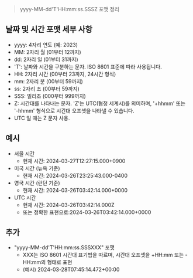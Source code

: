
> yyyy-MM-dd'T'HH:mm:ss.SSSZ 포맷 정리

## 날짜 및 시간 포맷 세부 사항 
  - yyyy: 4자리 연도 (예: 2023)
  - MM: 2자리 월 (01부터 12까지)
  - dd: 2자리 일 (01부터 31까지)
  - 'T': 날짜와 시간을 구분하는 문자. ISO 8601 표준에 따라 사용됩니다.
  - HH: 2자리 시간 (00부터 23까지, 24시간 형식)
  - mm: 2자리 분 (00부터 59까지)
  - ss: 2자리 초 (00부터 59까지)
  - SSS: 밀리초 (000부터 999까지)
  - Z: 시간대를 나타내는 문자. 'Z'는 UTC(협정 세계시)를 의미하며, '+hhmm' 또는 '-hhmm' 형식으로 시간대 오프셋을 나타낼 수 있습니다.
  - UTC 일 때는 Z 문자 사용.

## 예시
- 서울 시간
  - 현재 시간: 2024-03-27T12:27:15.000+0900
- 미국 시간 (뉴욕 기준)
  - 현재 시간: 2024-03-26T23:25:43.000-0400
- 영국 시간 (런던 기준)
  - 현재 시간: 2024-03-26T03:42:14.000+0000
- UTC 시간
  - 현재 시간: 2024-03-26T03:42:14.000Z
  - 또는 정확한 표현으로:2024-03-26T03:42:14.000+0000

## 추가
- "yyyy-MM-dd'T'HH:mm:ss.SSSXXX" 포맷
  - XXX는 ISO 8601 시간대 표기법을 따르며, 시간대 오프셋을 +HH:mm 또는 -HH:mm의 형태로 표현
  - (예시) 2024-03-28T07:45:14.472+00:00
